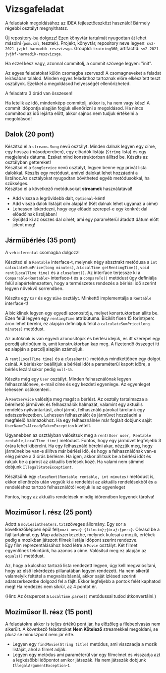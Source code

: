# Vizsgafeladat
A feladatok megoldásához az IDEA fejlesztőeszközt használd! Bármely régebbi osztályt megnyithatsz.

Új repository-ba dolgozz! Ezen könyvtár tartalmát nyugodtan át lehet másolni (`pom.xml`, tesztek). Projekt, könyvtár,
repository neve legyen: `sv2-2021-jvjbf-harmadik-reszvizsga`. GroupId: `training360`, artifactId: `sv2-2021-jvjbf-harmadik-reszvizsga`.

Ha ezzel kész vagy, azonnal commitolj, a commit szövege legyen: "init".

Az egyes feladatokat külön csomagba szervezd! A csomagneveket a feladat leírásában találod. Minden egyes
feladathoz tartoznak  előre elkészített teszt osztályok. Ezekkel a megoldásod helyességét ellenőrizheted.

A feladatra 3 órád van összesen!

Ha letelik az idő, mindenképp commitolj, akkor is, ha nem vagy kész! A commit időpontja alapján fogjuk
ellenőrizni a megoldásod. Ha nincs commitod az idő lejárta előtt, akkor sajnos nem tudjuk értékelni a megoldásod!

## Dalok  (20 pont)
Készítsd el a `streams.Song` nevű osztályt. Minden dalnak legyen egy címe, egy hossza (másodpercben), egy előadók listája (`String` lista)
és egy megjelenés dátuma. Ezeket mind konstruktorban állítsd be. Készíts az osztályban gettereket! <br>
Készítsd el a `SongService` nevű osztályt, legyen benne egy privát lista dalokkal. Készíts egy metódust, amivel dalokat lehet
hozzáadni a listához.Az osztályokat nyugodtan bővítheted egyéb metódusokkal, ha szükséges.<br>
Készítsd el a következő metódusokat <b>streamek</b> használatával! 
*  Add vissza a legrövidebb dalt, `Optional`-ként! 
*  Add vissza dalok listáját cím alapján! (Két dalnak lehet ugyanaz a címe)
*  Lehessen lekérdezni, hogy egy előadó szerepel-e egy konkrét dal előadóinak listájában!
* Gyűjtsd ki az összes dal címét, ami egy paraméterül átadott dátum előtt jelent meg! 


## Járműbérlés (35 pont)

A `vehiclerental` csomagba dolgozz! <br>

Készítsd el a `Rentable` interface-t, melynek négy absztrakt metódusa a `int calculateSumPrice(long minutes)`, a `LocalTime getRentingTime()`, `void rent(LocalTime time)` és a `closeRent()`. Az interface terjessze ki a `Comparable<Rentable>` interface-t és a `compareTo()` metódust úgy definiálja felül alapértelmezetten,
hogy a természetes rendezés a bérlési idő szerint legyen növekvő sorrendben.<br>

Készíts egy `Car` és egy `Bike` osztályt. Minkettő implementálja a `Rentable` interface-t! <br>

A biciklinek legyen egy egyedi azonosítója, melyet konsrtuktorban állíts be. Ezen felül legyen egy
`rentingTime` attribútuma. Biciklit fixen 15 forint/perc áron lehet bérelni, ez alapján definiáljuk felül a `calculateSumPrice(long minutes)` metódust.<br>

Az autóknak is van egyedi azonosítójuk és bérlési idejük, és itt szerepel egy percdíj attribútum is, amit konstruktorban kap meg.
A fizetendő összeget itt ez alapján a percdíj alapján számoljuk.<br>

A `rent(LocalTime time)` és a `closeRent()` metódus mindkettőben egy dolgot csinál. A bérléskor beállítjuk a bérlési időt a paraméterül kapott időre,
a bérlés lezárásakor pedig `null`-ra.<br>

Készíts még egy `User` osztályt. Minden felhasználónak legyen felhasználóneve, e-mail címe és egy kezdeti egyenlege. Az egyenleget lehessen csökkenteni.<br>

A `RentService` valósítja meg magát a bérlést. Az osztály tartalmazza a bérelhető járművek és felhasználók halmazát, valamint
egy aktuális rendelés nyilvántartást, ahol jármű, felhasználó párokat tárolunk egy adatszerkezetben. 
Lehessen felhasználót és járművet hozzáadni a megfelelő halmazokhoz. Ha egy felhasználnév már foglalt dobjunk saját
`UserNameIsAlreadyTakenException` kivételt.<br>

Ugyanebben az osztályban valósítsuk meg a `rent(User user, Rentable rentable,LocalTime time)` metódust. Fontos, hogy egy járművet 
legfeljebb 3 órára lehet kibérelni. Ha egy felhasználó bérelni akar, nézzük meg, hogy járműnek be van-e állítva már bérlési idő, és hogy a felhasználónak van-e elég pénze a 3 órás bérlésre. Ha igen, akkor állítsuk be a bérlési időt és
rakjuk be a párost az aktuális bérlések közé. Ha valami nem stimmel dobjunk `IllegalStateExceptiont`.<br>

Készítsünk egy `closeRent(Rentable rentable, int minutes)` metódust is, ekkor ellenőrzés után vegyük ki a rendelést az aktuális
rendelésekből és a rendeléshez tartozó felhasználótól vonjuk le az egyenleget<br>

Fontos, hogy az aktuális rendelések mindig időrendben legyenek tárolva! 


## Moziműsor I. rész (25 pont)

Adott a `moviesintheaters.txt`szöveges állomány. Egy sor a következőképpen épül fel`{mozi neve}-{filmcím};{óra}:{perc}`.
Olvasd be a fájl tartalmát egy Map adatszerkezetbe, melynek kulcsai a mozik, értékek pedig a mozikban játszott filmek listája időpont szerint rendezve.<br>
Egy film reprezentálásához hozd létre a `Movie` osztályt. Két filmet egyenlőnek tekintünk, ha azonos a címe. Valósítsd meg ez alapján az `equals()` metódust.<br>

Az, hogy a kulcshoz tartozó lista rendezett legyen, úgy kell megvalósítani, hogy az első lekérdezés pillanatában legyen rendezett. 
Ha nem sikerül valamelyik feltétel a megvalósításnál, akkor saját ízlésed szerinti adatszerkezetbe dolgozd fel a fájlt. Ekkor legfeljebb a pontok felét kaphatod meg! Ha rendezés nem sikrül, az 4 pontot ér. 
<br>

(Hint: Az óra:percet a `LocalTime.parse()` metódussal tudod átkonvertálni.)


## Moziműsor II. rész (15 pont)
A feladatokra akkor is teljes értékű pont jár, ha előzőleg a filebeolvasás nem sikerült.
A következő feladatokat <b> Nem Kötelező</b> streamekkel megoldani, se plusz se minuszpont nem jár érte.<br>

* Legyen egy `findMovie(String title)` metódus, ami visszaadja a mozik listáját, ahol a filmet adják.
* Legyen egy metódus ami paraméterül vár egy filmcímet és visszadja azt a legkésőbbi időpontot amikor játsszák. 
Ha nem játsszák dobjunk `IllegalArgumentException`-t.



